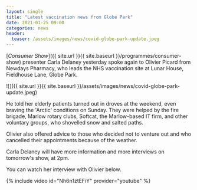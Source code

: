 ```yaml
---
layout: single
title: "Latest vaccination news from Globe Park"
date: 2021-01-25 09:00
categories: news
header:
  teaser: /assets/images/news/covid-globe-park-update.jpeg
---
```

[*Consumer Show*]({{ site.url }}{{ site.baseurl }}/programmes/consumer-show) presenter Carla Delaney yesterday spoke again to Olivier Picard from Newdays Pharmacy, who leads the NHS vaccination site at Lunar House, Fieldhouse Lane, Globe Park. 

![]({{ site.url }}{{ site.baseurl }}/assets/images/news/covid-globe-park-update.jpeg)

He told her elderly patients turned out in droves at the weekend, even braving the 'Arctic' conditions on Sunday. They were helped by the fire brigade, Marlow rotary clubs, Softcat, the Marlow-based IT firm, and other voluntary groups, who shovelled snow and salted paths. 

Olivier also offered advice to those who decided not to venture out and who cancelled their appointments because of the weather. 

Carla Delaney will have more information and more interviews on tomorrow's show, at 2pm. 

You can watch her interview with Olivier below. 

{% include video id="Nh6n1ztEFiY" provider="youtube" %}
